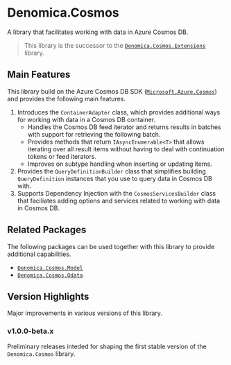 ﻿# Denomica.Cosmos

A library that facilitates working with data in Azure Cosmos DB.

> This library is the successor to the [`Denomica.Cosmos.Extensions`](https://www.nuget.org/packages/Denomica.Cosmos.Extensions/) library.

## Main Features

This library build on the Azure Cosmos DB SDK ([`Microsoft.Azure.Cosmos`](https://www.nuget.org/packages/Microsoft.Azure.Cosmos)) and provides the following main features.

1. Introduces the `ContainerAdapter` class, which provides additional ways for working with data in a Cosmos DB container.
	- Handles the Cosmos DB feed iterator and returns results in batches with support for retrieving the following batch.
	- Provides methods that return `IAsyncEnumerable<T>` that allows iterating over all result items without having to deal with continuation tokens or feed iterators.
	- Improves on subtype handling when inserting or updating items.
2. Provides the `QueryDefinitionBuilder` class that simplifies building `QueryDefinition` instances that you use to query data in Cosmos DB with.
3. Supports Dependency Injection with the `CosmosServicesBuilder` class that faciliates adding options and services related to working with data in Cosmos DB.

## Related Packages

The following packages can be used together with this library to provide additional capabilities.

- [`Denomica.Cosmos.Model`](https://www.nuget.org/packages/Denomica.Cosmos.Model)
- [`Denomica.Cosmos.Odata`](https://www.nuget.org/packages/Denomica.Cosmos.Odata)

## Version Highlights

Major improvements in various versions of this library.

### v1.0.0-beta.x

Preliminary releases inteded for shaping the first stable version of the `Denomica.Cosmos` library.
